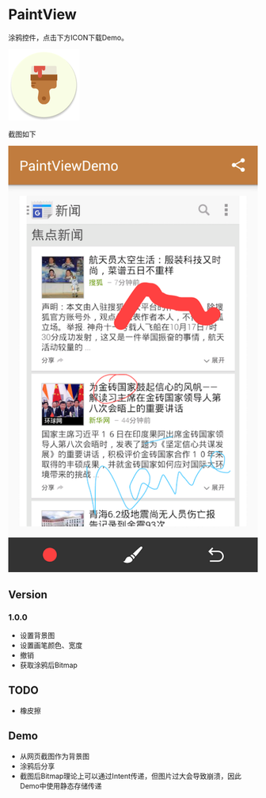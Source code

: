 # PaintView

涂鸦控件，点击下方ICON下载Demo。

[![ICON](res/ic_launcher.png)](res/paintview_demo.apk)

截图如下

![screenshot](res/screenshot.png)

## Version

### 1.0.0

* 设置背景图
* 设置画笔颜色、宽度
* 撤销
* 获取涂鸦后Bitmap

## TODO

* 橡皮擦

## Demo

* 从网页截图作为背景图
* 涂鸦后分享
* 截图后Bitmap理论上可以通过Intent传递，但图片过大会导致崩溃，因此Demo中使用静态存储传递